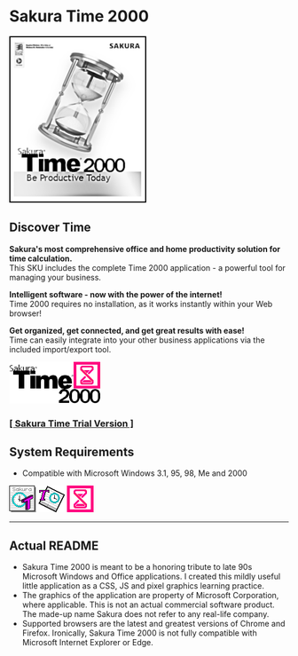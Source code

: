 # Sakura Time 2000

![Sakura Time 2000 box art](./src/graphics/boxart-photocopy.png?raw=true "Sakura Time 2000")

## Discover Time

**Sakura's most comprehensive office and home productivity solution for time calculation.**  
This SKU includes the complete Time 2000 application - a powerful tool for managing your business.

**Intelligent software - now with the power of the internet!**  
Time 2000 requires no installation, as it works instantly within your Web browser!

**Get organized, get connected, and get great results with ease!**  
Time can easily integrate into your other business applications via the included import/export tool.

![Sakura Time 2000 full logo](./src/graphics/full.png?raw=true "Sakura Time 2000")

### [**[ Sakura Time Trial Version ]**](https://tatuarvela.github.io/Sakura-Time-2000/)

## System Requirements

* Compatible with Microsoft Windows 3.1, 95, 98, Me and 2000

![Sakura Time 2000 full logo](./src/graphics/48-3.png?raw=true "Sakura Time 2000") ![Sakura Time 2000 full logo](./src/graphics/48-97.png?raw=true "Sakura Time 2000") ![Sakura Time 2000 full logo](./src/graphics/48.png?raw=true "Sakura Time 2000")

---

## Actual README

* Sakura Time 2000 is meant to be a honoring tribute to late 90s Microsoft Windows and Office applications. I created this mildly useful little application as a CSS, JS and pixel graphics learning practice.
* The graphics of the application are property of Microsoft Corporation, where applicable. This is not an actual commercial software product. The made-up name Sakura does not refer to any real-life company.
* Supported browsers are the latest and greatest versions of Chrome and Firefox. Ironically, Sakura Time 2000 is not fully compatible with Microsoft Internet Explorer or Edge.
